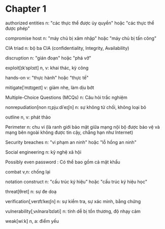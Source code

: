 # Chapter 1

authorized entities n: "các thực thể được ủy quyền" hoặc "các thực thể được phép"

compromise host n: "máy chủ bị xâm nhập" hoặc "máy chủ bị tấn công"

CIA triad n: bộ ba CIA (confidentiality, Integrity, Availability)

discruption n: "gián đoạn" hoặc "phá vỡ"

exploit[ɪkˈsplɔɪt] n, v: khai thác, kỳ công 

hands-on v: "thực hành" hoặc "thực tế"

mitigate[ˈmɪtɪɡeɪt] v: giảm nhẹ, làm dịu bớt

Multiple-Choice Questions (MCQs) n: Câu hỏi trắc nghiệm

nonrepudiation[non rɪˌpjuːdiˈeɪʃn] n: sự không từ chối, không loại bỏ

outline n, v: phát thảo 

Perimeter n: chu vi (là ranh giới bảo mật giữa mạng nội bộ được bảo vệ và mạng bên ngoài không được tin cậy, chẳng hạn như Internet)

Security breaches n: "vi phạm an ninh" hoặc "lỗ hổng an ninh"

Social engineering n: kỹ nghệ xã hội

Possibly even password : Có thể bao gồm cả mật khẩu

combat v,n: chống lại

notation construct n: "cấu trúc ký hiệu" hoặc "cấu trúc ký hiệu học"

threat[θret] n: sự đe doạ

verification[ˌverɪfɪˈkeɪʃn] n: sự kiểm tra, sự xác minh, bằng chứng

vulnerability[ˌvʌlnərəˈbɪləti] n: tính dễ bị tổn thương, độ nhạy cảm

weak[wiːk] n, a: điểm yếu
